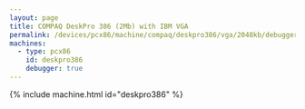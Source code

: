```yaml
---
layout: page
title: COMPAQ DeskPro 386 (2Mb) with IBM VGA
permalink: /devices/pcx86/machine/compaq/deskpro386/vga/2048kb/debugger/
machines:
  - type: pcx86
    id: deskpro386
    debugger: true
---
```


{% include machine.html id="deskpro386" %}
